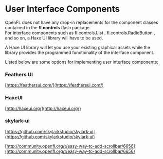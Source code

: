 # User Interface Components

OpenFL does not have any drop-in replacements for the component classes contained in the **fl.controls** flash package.   
For interface components such as fl.controls.List , fl.controls.RadioButton , and so on, a Haxe UI library will have to be used.

A Haxe UI library will let you use your existing graphical assets while the library provides the programmed functionality of the interface component.
  
Listed below are some options for implementing user interface components:

###  Feathers UI

[https://feathersui.com/](https://feathersui.com/)

###  HaxeUI

[http://haxeui.org/](http://haxeui.org/)

### skylark-ui

[https://github.com/skylarkstudio/skylark-ui](https://github.com/skylarkstudio/skylark-ui)

[http://community.openfl.org/t/easy-way-to-add-scrollbar/6656](http://community.openfl.org/t/easy-way-to-add-scrollbar/6656)
